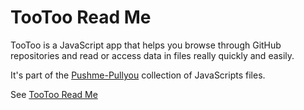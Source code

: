 <span style=display:none; >[You are now in a GitHub source code view - click this link to view Read Me file as a web page]( https://prediqtiv.github.io/#tootto/readme.md "View file as a web page." ) </span>

TooToo Read Me
===

TooToo is a JavaScript app that helps you browse through GitHub repositories and read or access data in files really quickly and easily.

It's part of the [Pushme-Pullyou]( https://pushme-pullyou.github.io/tootoo/r7/tootoo.html ) collection of JavaScripts files.

See [TooToo Read Me]( https://pushme-pullyou.github.io/tootoo/r7/tootoo.html#tootoo/README.md )